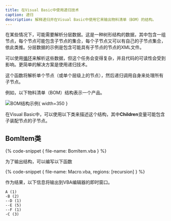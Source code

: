 ```yaml
---
title: 在Visual Basic中使用递归技术
caption: 递归
description: 解释递归并在Visual Basic中使用它来输出物料清单（BOM）的结构。
---
```

在某些情况下，可能需要解析分层数据。这是一种树形结构的数据，其中包含一组节点，每个节点可能包含子节点的集合，每个子节点又可以有自己的子节点集合，依此类推。分层数据的示例是包含可能具有子节点的节点的XML文件。

可以使用[循环](/visual-basic/loops/)来解析这些数据，但这个任务会变得复杂，并且代码的可读性会受到影响。更简单的解决方案是使用递归技术。

这个函数将解析单个节点（或单个层级上的节点），然后递归调用自身来处理所有子节点。

例如，以下物料清单（BOM）结构表示一个产品。

![BOM结构示例](bom.svg){ width=350 }

在Visual Basic中，可以使用以下类来描述这个结构，其中**Children**变量可能包含子装配节点的子节点。

## BomItem类

{% code-snippet { file-name: BomItem.vba } %}

为了输出结构，可以编写以下函数

{% code-snippet { file-name: Macro.vba, regions: [recursion] } %}

作为结果，以下信息将输出到VBA编辑器的即时窗口。

~~~
A (1)
-B (2)
--D (1)
--E (5)
--F (1)
-C (3)
~~~